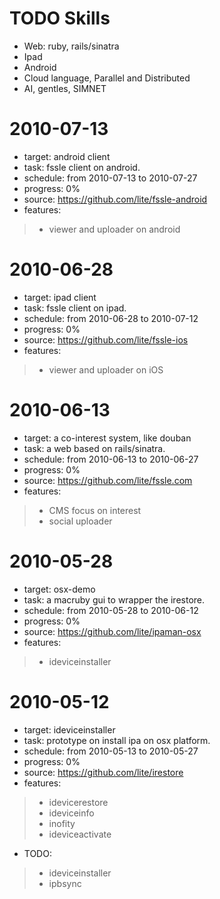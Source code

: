 TODO Skills
====
+ Web: ruby, rails/sinatra
+ Ipad
+ Android     
+ Cloud language, Parallel and Distributed
+ AI, gentles, SIMNET

2010-07-13
====
+ target: android client
+ task: fssle	client on android.
+ schedule: from 2010-07-13 to 2010-07-27
+ progress: 0%
+ source: https://github.com/lite/fssle-android
+ features:
 
> + viewer and uploader on android

2010-06-28
====
+ target: ipad client
+ task: fssle	client on ipad.
+ schedule: from 2010-06-28 to 2010-07-12
+ progress: 0%
+ source: https://github.com/lite/fssle-ios
+ features:
 
> + viewer and uploader on iOS


2010-06-13
====
+ target: a co-interest system, like douban
+ task:	a web based on rails/sinatra.
+ schedule: from 2010-06-13 to 2010-06-27
+ progress: 0%
+ source: https://github.com/lite/fssle.com
+ features:
 
> + CMS focus on interest
> + social uploader

2010-05-28
====
+ target: osx-demo
+ task:	a macruby gui to wrapper the irestore.
+ schedule: from 2010-05-28 to 2010-06-12
+ progress: 0%
+ source: https://github.com/lite/ipaman-osx
+ features:
 
> + ideviceinstaller  


2010-05-12
====
+ target: ideviceinstaller
+ task:	prototype on install ipa on osx platform.
+ schedule: from 2010-05-13 to 2010-05-27
+ progress: 0%
+ source: https://github.com/lite/irestore
+ features:

> + idevicerestore
> + ideviceinfo
> + inofity
> + ideviceactivate

+ TODO:

> + ideviceinstaller 
> + ipbsync
